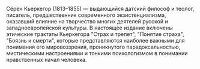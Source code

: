 <!--2017-01-04 13:39:39-->
Сёрен Кьеркегор (1813–1855) — выдающийся датский философ и теолог, писатель, предшественник современного экзистенциализма, оказавший влияние на творчество многих деятелей русской и западноевропейской культуры. В настоящее издание включены этические трактаты Кьеркегора "Страх и трепет", "Понятие страха", "Боязнь к смерти", которые представляются наиболее важными для понимания его мировоззрения, проникнутого парадоксальностью, мистическими настроениями и тонкими психологизмом в понимании нравственных начал человека.